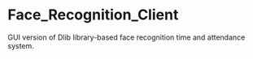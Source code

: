 # Face_Recognition_Client
GUI version of Dlib library-based face recognition time and attendance system.
